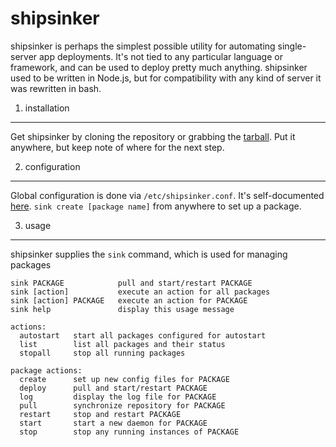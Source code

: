 shipsinker
==========

shipsinker is perhaps the simplest possible utility for automating single-server app deployments.
It's not tied to any particular language or framework, and can be used to deploy pretty much anything.
shipsinker used to be written in Node.js, but for compatibility with any kind of server it was rewritten in bash.


1. installation
------------

Get shipsinker by cloning the repository or grabbing the [tarball](https://github.com/Frustra/shipsinker/archive/master.tar.gz).
Put it anywhere, but keep note of where for the next step.


2. configuration
-------------

Global configuration is done via `/etc/shipsinker.conf`. It's self-documented [here](https://github.com/Frustra/shipsinker/blob/master/examples/shipsinker.conf).
`sink create [package name]` from anywhere to set up a package.


3. usage
-----

shipsinker supplies the `sink` command, which is used for managing packages

```
sink PACKAGE            pull and start/restart PACKAGE
sink [action]           execute an action for all packages
sink [action] PACKAGE   execute an action for PACKAGE
sink help               display this usage message

actions:
  autostart   start all packages configured for autostart
  list        list all packages and their status
  stopall     stop all running packages

package actions:
  create      set up new config files for PACKAGE
  deploy      pull and start/restart PACKAGE
  log         display the log file for PACKAGE
  pull        synchronize repository for PACKAGE
  restart     stop and restart PACKAGE
  start       start a new daemon for PACKAGE
  stop        stop any running instances of PACKAGE
```
